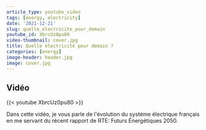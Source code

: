```yaml
---
article_type: youtube_video
tags: [energy, electricity]
date: '2021-12-21'
slug: quelle_electricite_pour_demain
youtube_id: XbrcUz0pu80
video-thumbnail: cover.jpg
title: Quelle électricité pour demain ?
categories: [energy]
image-header: header.jpg
image: cover.jpg
---
```


## Vidéo

{{< youtube XbrcUz0pu80 >}}

Dans cette vidéo, je vous parle de l'évolution du système électrique français en me servant du récent rapport de RTE: Futurs Énergétiques 2050.